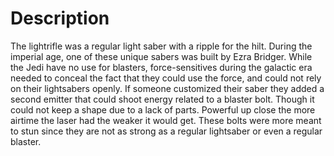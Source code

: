 # Description
The lightrifle was a regular light saber with a ripple for the hilt.
During the imperial age, one of these unique sabers was built by Ezra Bridger.
While the Jedi have no use for blasters, force-sensitives during the galactic era needed to conceal the fact that they could use the force, and could not rely on their lightsabers openly.
If someone customized their saber they added a second emitter that could shoot energy related to a blaster bolt.
Though it could not keep a shape due to a lack of parts.
Powerful up close the more airtime the laser had the weaker it would get.
These bolts were more meant to stun since they are not as strong as a regular lightsaber or even a regular blaster.